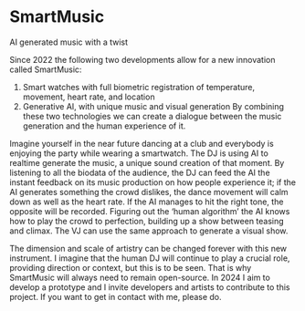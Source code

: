 # SmartMusic
AI generated music with a twist

Since 2022 the following two developments allow for a new innovation called SmartMusic:
1) Smart watches with full biometric registration of temperature, movement, heart rate, and location
2) Generative AI, with unique music and visual generation
By combining these two technologies we can create a dialogue between the music generation and the human experience of it.

Imagine yourself in the near future dancing at a club and everybody is enjoying the party while wearing a smartwatch. The DJ is using AI to realtime generate the music, a unique sound creation of that moment. By listening to all the biodata of the audience, the DJ can feed the AI the instant feedback on its music production  on how people experience it; if the AI generates something the crowd dislikes, the dance movement will calm down as well as the heart rate. If the AI manages to hit the right tone, the opposite will be recorded. Figuring out the ‘human algorithm’ the AI knows how to play the crowd to perfection, building up a show between teasing and climax. The VJ can use the same approach to generate a visual show. 

The dimension and scale of artistry can be changed forever with this new instrument. I imagine that the human DJ will continue to play a crucial role, providing direction or context, but this is to be seen. That is why SmartMusic will always need to remain open-source. In 2024 I aim to develop a prototype and I invite developers and artists to contribute to this project. If you want to get in contact with me, please do.
